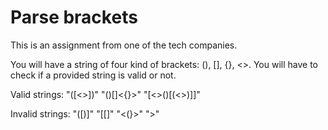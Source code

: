 # Parse brackets
This is an assignment from one of the tech companies.

You will have a string of four kind of brackets: (), [], {}, <>. You will have to check if a provided string is valid or not.

Valid strings:
"([<>])"
"()[]<{}>"
"[<>()[(<>)]]"

Invalid strings:
"([)]"
"[[]"
"<(}>"
">"
